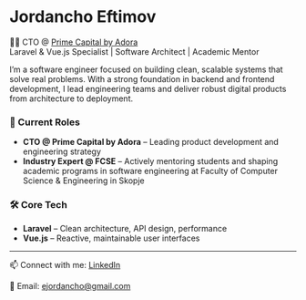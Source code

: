 # Jordancho Eftimov

👨‍💻 CTO @ [Prime Capital by Adora](https://theprime.capital)  
Laravel & Vue.js Specialist | Software Architect | Academic Mentor

I’m a software engineer focused on building clean, scalable systems that solve real problems. With a strong foundation in backend and frontend development, I lead engineering teams and deliver robust digital products from architecture to deployment.

### 👔 Current Roles
- **CTO @ Prime Capital by Adora** – Leading product development and engineering strategy
- **Industry Expert @ FCSE** – Actively mentoring students and shaping academic programs in software engineering at Faculty of Computer Science & Engineering in Skopje

### 🛠 Core Tech
- **Laravel** – Clean architecture, API design, performance  
- **Vue.js** – Reactive, maintainable user interfaces

---

📫 Connect with me: [LinkedIn](https://www.linkedin.com/in/jordancho-eftimov)

📩 Email: ejordancho@gmail.com
